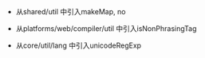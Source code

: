 + 从shared/util 中引入makeMap, no 

+ 从platforms/web/compiler/util 中引入isNonPhrasingTag 

+ 从core/util/lang 中引入unicodeRegExp 
